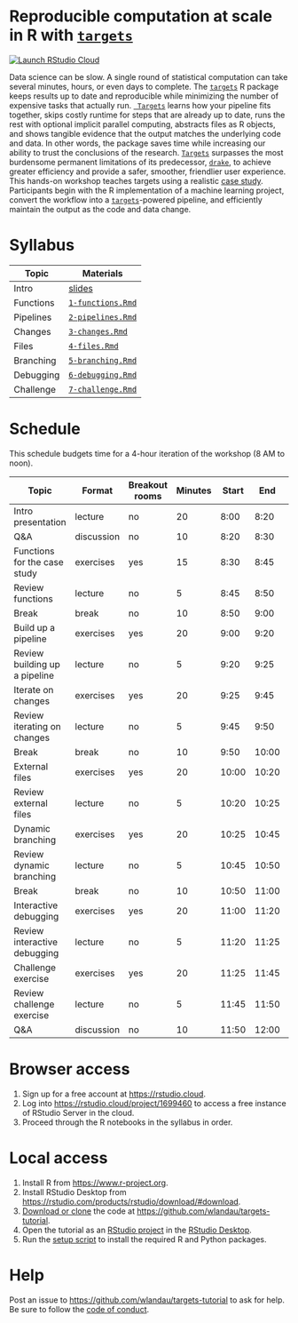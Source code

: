 # Reproducible computation at scale in R with [`targets`](https://github.com/wlandau/targets)

[![Launch RStudio Cloud](https://img.shields.io/badge/RStudio-Cloud-blue)](https://rstudio.cloud/project/1699460)

Data science can be slow. A single round of statistical computation can take several minutes, hours, or even days to complete. The [`targets`](https://github.com/wlandau/targets) R package keeps results up to date and reproducible while minimizing the number of expensive tasks that actually run. [`
Targets`](https://github.com/wlandau/targets) learns how your pipeline fits together, skips costly runtime for steps that are already up to date, runs the rest with optional implicit parallel computing, abstracts files as R objects, and shows tangible evidence that the output matches the underlying code and data. In other words, the package saves time while increasing our ability to trust the conclusions of the research. [`Targets`](https://github.com/wlandau/targets) surpasses the most burdensome permanent limitations of its predecessor, [`drake`](https://github.com/ropensci/drake), to achieve greater efficiency and provide a safer, smoother, friendlier user experience. This hands-on workshop teaches targets using a realistic [case study](https://blogs.rstudio.com/ai/posts/2018-01-11-keras-customer-churn/). Participants begin with the R implementation of a machine learning project, convert the workflow into a [`targets`](https://github.com/wlandau/targets)-powered pipeline, and efficiently maintain the output as the code and data change.

# Syllabus

Topic | Materials
---|---
Intro | [slides](https://wlandau.github.io/targets-tutorial)
Functions | [`1-functions.Rmd`](https://github.com/wlandau/targets-tutorial/blob/master/1-functions.Rmd)
Pipelines | [`2-pipelines.Rmd`](https://github.com/wlandau/targets-tutorial/blob/master/2-pipelines.Rmd)
Changes | [`3-changes.Rmd`](https://github.com/wlandau/targets-tutorial/blob/master/3-changes.Rmd)
Files | [`4-files.Rmd`](https://github.com/wlandau/targets-tutorial/blob/master/4-files.Rmd)
Branching | [`5-branching.Rmd`](https://github.com/wlandau/targets-tutorial/blob/master/5-branching.Rmd)
Debugging | [`6-debugging.Rmd`](https://github.com/wlandau/targets-tutorial/blob/master/6-debugging.Rmd)
Challenge | [`7-challenge.Rmd`](https://github.com/wlandau/targets-tutorial/blob/master/7-challenge.Rmd)

# Schedule

This schedule budgets time for a 4-hour iteration of the workshop (8 AM to noon).

| Topic                        | Format     | Breakout rooms | Minutes | Start | End   | Materials                                                               |
|------------------------------|------------|----------------|---------|-------|-------|-------------------------------------------------------------------------|
| Intro presentation           | lecture    | no             | 20      | 8:00  | 8:20  | [slides](https://wlandau.github.io/targets-tutorial)                             |
| Q&A                          | discussion | no             | 10      | 8:20  | 8:30  | [slides](https://wlandau.github.io/targets-tutorial)                             |
| Functions for the case study | exercises  | yes            | 15      | 8:30  | 8:45  | [`1-functions.Rmd`](https://github.com/wlandau/targets-tutorial/blob/master/1-functions.Rmd) |
| Review functions             | lecture    | no             | 5       | 8:45  | 8:50  | [`1-functions.Rmd`](https://github.com/wlandau/targets-tutorial/blob/master/1-functions.Rmd) |
| Break                        | break      | no             | 10      | 8:50  | 9:00  |                                                                         |
| Build up a pipeline          | exercises  | yes            | 20      | 9:00  | 9:20  | [`2-pipelines.Rmd`](https://github.com/wlandau/targets-tutorial/blob/master/2-pipelines.Rmd) |
| Review building up a pipeline             | lecture    | no             | 5       | 9:20  | 9:25  | [`2-pipelines.Rmd`](https://github.com/wlandau/targets-tutorial/blob/master/2-pipelines.Rmd) |
| Iterate on changes           | exercises  | yes            | 20      | 9:25  | 9:45  | [`3-changes.Rmd`](https://github.com/wlandau/targets-tutorial/blob/master/3-changes.Rmd)   |
| Review iterating on changes               | lecture    | no             | 5       | 9:45  | 9:50  | [`3-changes.Rmd`](https://github.com/wlandau/targets-tutorial/blob/master/3-changes.Rmd)   |
| Break                        | break      | no             | 10      | 9:50  | 10:00 |                                                                         |
| External files               | exercises  | yes            | 20      | 10:00 | 10:20 | [`4-files.Rmd`](https://github.com/wlandau/targets-tutorial/blob/master/4-files.Rmd)     |
| Review external files                 | lecture    | no             | 5       | 10:20 | 10:25 | [`4-files.Rmd`](https://github.com/wlandau/targets-tutorial/blob/master/4-files.Rmd)     |
| Dynamic branching            | exercises  | yes            | 20      | 10:25 | 10:45 | [`5-branching.Rmd`](https://github.com/wlandau/targets-tutorial/blob/master/5-branching.Rmd) |
| Review dynamic branching             | lecture    | no             | 5       | 10:45 | 10:50 | [`5-branching.Rmd`](https://github.com/wlandau/targets-tutorial/blob/master/5-branching.Rmd) |
| Break                        | break      | no             | 10      | 10:50 | 11:00 |                                                                         |
| Interactive debugging        | exercises  | yes            | 20      | 11:00 | 11:20 | [`6-debugging.Rmd`](https://github.com/wlandau/targets-tutorial/blob/master/6-debugging.Rmd) |
| Review interactive debugging             | lecture    | no             | 5       | 11:20 | 11:25 | [`6-debugging.Rmd`](https://github.com/wlandau/targets-tutorial/blob/master/6-debugging.Rmd) |
| Challenge exercise           | exercises  | yes            | 20      | 11:25 | 11:45 | [`7-challenge.Rmd`](https://github.com/wlandau/targets-tutorial/blob/master/7-challenge.Rmd) |
| Review challenge exercise            | lecture    | no             | 5       | 11:45 | 11:50 | [`7-challenge.Rmd`](https://github.com/wlandau/targets-tutorial/blob/master/7-challenge.Rmd) |
| Q&A                          | discussion | no             | 10      | 11:50 | 12:00 |                                                                         |

# Browser access

1. Sign up for a free account at <https://rstudio.cloud>.
1. Log into <https://rstudio.cloud/project/1699460> to access a free instance of RStudio Server in the cloud.
1. Proceed through the R notebooks in the syllabus in order.

# Local access

1. Install R from <https://www.r-project.org>.
1. Install RStudio Desktop from <https://rstudio.com/products/rstudio/download/#download>.
1. [Download or clone](https://docs.github.com/en/github/creating-cloning-and-archiving-repositories/cloning-a-repository) the code at <https://github.com/wlandau/targets-tutorial>.
1. Open the tutorial as an [RStudio project](https://github.com/wlandau/targets-tutorial/blob/master/targets-tutorial.Rproj) in the [RStudio Desktop](https://rstudio.com/products/rstudio/download/#download).
1. Run the [setup script](https://github.com/wlandau/targets-tutorial/blob/master/setup/local.R) to install the required R and Python packages.

# Help

Post an issue to <https://github.com/wlandau/targets-tutorial> to ask for help. Be sure to follow the [code of conduct](https://github.com/wlandau/targets-tutorial/blob/master/CODE_OF_CONDUCT.md).

